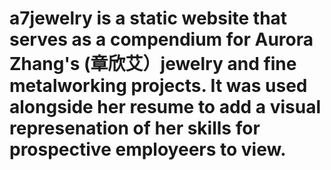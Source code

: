 # a7jewelry is a static website that serves as a compendium for Aurora Zhang's (章欣艾）jewelry and fine metalworking projects. It was used alongside her resume to add a visual represenation of her skills for prospective employeers to view. 

